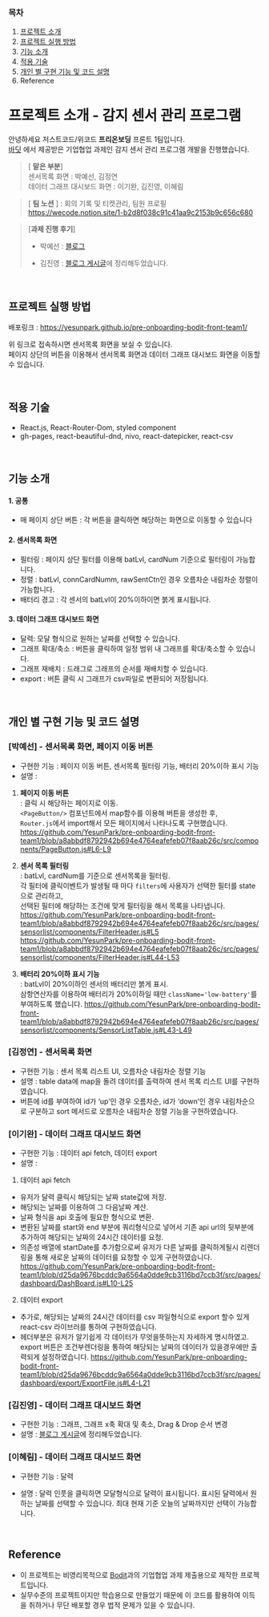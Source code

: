 ### 목차
1. [프로젝트 소개](#프로젝트-소개)
2. [프로젝트 실행 방법](#프로젝트-실행-방법)
3. [기능 소개](#기능-소개)
4. [적용 기술](#적용-기술) 
5. [개인 별 구현 기능 및 코드 설명](#개인-별-구현-기능-및-코드-설명)
6. Reference

# 프로젝트 소개 - 감지 센서 관리 프로그램

안녕하세요 저스트코드/위코드 **프리온보딩** 프론트 1팀입니다. \
[바딧](https://www.wanted.co.kr/company/35482) 에서 제공받은 기업협업 과제인  감지 센서 관리 프로그램 개발을 진행했습니다.
> [ **맡은 부분**] \
> 센서목록 화면 : 박예선, 김정연\
데이터 그래프 대시보드 화면 : 이기완, 김진영, 이혜림


> [ **팀 노션** ] : 회의 기록 및 티켓관리, 팀원 프로필 \
 https://wecode.notion.site/1-b2d8f038c91c41aa9c2153b9c656c680

>  [**과제 진행 후기**]
> -  박예선 : [블로그](https://velog.io/@lynn080/%EA%B0%90%EC%A7%80-%EC%84%BC%EC%84%9C-%EA%B4%80%EB%A6%AC-%ED%94%84%EB%A1%9C%EA%B7%B8%EB%9E%A8-%EA%B0%9C%EB%B0%9C-%ED%9B%84%EA%B8%B0-Pre-OnBoarding)
>
> -  김진영 : 
[블로그 게시글](https://velog.io/@jinyoung985/Pre-Onboarding-%EA%B0%90%EC%A7%80-%EC%84%BC%EC%84%9C-%EA%B4%80%EB%A6%AC-%ED%94%84%EB%A1%9C%EA%B7%B8%EB%9E%A8-%EB%A7%8C%EB%93%A4%EA%B8%B0)에 정리해두었습니다.


<br/>


## 프로젝트 실행 방법
배포링크 :  https://yesunpark.github.io/pre-onboarding-bodit-front-team1/

위 링크로 접속하시면 센서목록 화면을 보실 수 있습니다. \
페이지 상단의 버튼을 이용해서 센서목록 화면과 데이터 그래프 대시보드 화면을 이동할 수 있습니다.

<br/>

## 적용 기술 
+ React.js,  React-Router-Dom, styled component
+ gh-pages, react-beautiful-dnd, nivo, react-datepicker, react-csv


<br/>



## 기능 소개

#### 1. 공통
- 매 페이지 상단 버튼 : 각 버튼을 클릭하면 해당하는 화면으로 이동할 수 있습니다


#### 2. 센서목록 화면

- 필터링 : 페이지 상단 필터를 이용해 batLvl, cardNum 기준으로 필터링이 가능합니다. 
- 정렬 : batLvl, connCardNumm, rawSentCtn인 경우 오름차순 내림차순 정렬이 가능합니다.
- 배터리 경고 : 각 센서의 batLvl이 20%이하이면 붉게 표시됩니다. 
#### 3. 데이터 그래프 대시보드 화면
- 달력: 모달 형식으로 원하는 날짜를 선택할 수 있습니다.
- 그래프 확대/축소 : 버튼을 클릭하여 일정 범위 내 그래프를 확대/축소할 수 있습니다.
- 그래프 재배치  : 드래그로 그래프의 순서를 재배치할 수 있습니다.
- export : 버튼 클릭 시 그래프가 csv파일로 변환되어 저장됩니다.




<br/>

## 개인 별 구현 기능 및 코드 설명

### [박예선] - 센서목록 화면, 페이지 이동 버튼
- 구현한 기능 : 페이지 이동 버튼, 센서목록 필터링 기능, 배터리 20%이하 표시 기능
- 설명 : 
 1.  **페이지 이동 버튼**  \
: 클릭 시 해당하는 페이지로 이동.\
`<PageButton/>` 컴포넌트에서 map함수를 이용해 버튼을 생성한 후,  \
`Router.js`에서 import해서 모든 페이지에서 나타나도록 구현했습니다. 
https://github.com/YesunPark/pre-onboarding-bodit-front-team1/blob/a8abbdf8792942b694e4764eafefeb07f8aab26c/src/components/PageButton.js#L6-L9

 2.  **센서 목록 필터링** \
:  batLvl, cardNum를 기준으로 센서목록을 필터링.\
각 필터에 클릭이벤트가 발생될 때 마다 `filters`에 사용자가 선택한 필터를 state으로 관리하고, \
선택된 필터에 해당하는 조건에 맞게 필터링을 해서 목록을 나타냅니다.
https://github.com/YesunPark/pre-onboarding-bodit-front-team1/blob/a8abbdf8792942b694e4764eafefeb07f8aab26c/src/pages/sensorlist/components/FilterHeader.js#L5
https://github.com/YesunPark/pre-onboarding-bodit-front-team1/blob/a8abbdf8792942b694e4764eafefeb07f8aab26c/src/pages/sensorlist/components/FilterHeader.js#L44-L53

3. **배터리 20%이하 표시 기능** \
:  batLvl이 20%이하인 센서의 배터리만 붉게 표시.\
삼항연산자를 이용하여 배터리가 20%이하일 때만 `className='low-battery'`를 부여하도록 했습니다.
https://github.com/YesunPark/pre-onboarding-bodit-front-team1/blob/a8abbdf8792942b694e4764eafefeb07f8aab26c/src/pages/sensorlist/components/SensorListTable.js#L43-L49

  
  
### [김정연] - 센서목록 화면
- 구현한 기능 : 센서 목록 리스트 UI, 오름차순 내림차순 정렬 기능
- 설명 : table data에 map을 돌려 데이터를 출력하여 센서 목록 리스트 UI를 구현하였습니다. <br />
- 버튼에 id를 부여하여 id가 ‘up’인 경우 오름차순, id가 ‘down’인 경우 내림차순으로 구분하고 sort 메서드로 오름차순 내림차순 정렬 기능을 구현하였습니다.

### [이기완] - 데이터 그래프 대시보드 화면
- 구현한 기능 : 데이터 api fetch, 데이터 export
- 설명 : 
 1. 데이터 api fetch 
 - 유저가 달력 클릭시 해당되는 날짜 state값에 저장. 
 - 해당되는 날짜를 이용하여 그 다음날짜 계산.
 - 날짜 형식을 api 호출에 필요한 형식으로 변환.
 - 변환된 날짜를 start와 end 부분에 쿼리형식으로 넣어서 기존 api url의 뒷부분에 추가하여 해당되는 날짜의 24시간 데이터를 요청.
 - 의존성 배열에 startDate를 추가함으로써 유저가 다른 날짜를 클릭하게될시 리렌더링을 통해 새로운 날짜의 데이터를 요청할 수 있게 구현하였습니다.
 https://github.com/YesunPark/pre-onboarding-bodit-front-team1/blob/d25da9676bcddc9a6564a0dde9cb3116bd7ccb3f/src/pages/dashboard/DashBoard.js#L10-L25
 
 2. 데이터 export
 - 추가로, 해당되는 날짜의 24시간 데이터를 csv 파일형식으로 export 할수 있게 react-csv 라이브러를 통하여 구현하였습니다. 
 - 헤더부분은 유저가 알기쉽게 각 데이터가 무엇을뜻하는지 자세하게 명시하였고. export 버튼은 조건부렌더링을 통하여 해당되는 날짜의 데이터가 있을경우에만 출력되게 설정하였습니다.
 https://github.com/YesunPark/pre-onboarding-bodit-front-team1/blob/d25da9676bcddc9a6564a0dde9cb3116bd7ccb3f/src/pages/dashboard/export/ExportFile.js#L4-L21


       
### [김진영] - 데이터 그래프 대시보드 화면
- 구현한 기능 : 그래프, 그래프 x축 확대 및 축소, Drag & Drop 순서 변경
- 설명 : [블로그 게시글](https://velog.io/@jinyoung985/Pre-Onboarding-%EA%B0%90%EC%A7%80-%EC%84%BC%EC%84%9C-%EA%B4%80%EB%A6%AC-%ED%94%84%EB%A1%9C%EA%B7%B8%EB%9E%A8-%EB%A7%8C%EB%93%A4%EA%B8%B0)에 정리해두었습니다.


### [이혜림] - 데이터 그래프 대시보드 화면
- 구현한 기능 : 달력
- 설명 : 달력 인풋을 클릭하면 모달형식으로 달력이 표시됩니다. 표시된 달력에서 원하는 날짜를 선택할 수 있습니다. 최대 현재 기준 오늘의 날짜까지만 선택이 가능합니다.  



  <br/>


## Reference

- 이 프로젝트는 비영리목적으로 [Bodit](https://www.wanted.co.kr/company/35482)과의 기업협업 과제 제출용으로 제작한 프로젝트입니다.
- 실무수준의 프로젝트이지만 학습용으로 만들었기 때문에 이 코드를 활용하여 이득을 취하거나 무단 배포할 경우 법적 문제가 있을 수 있습니다.
